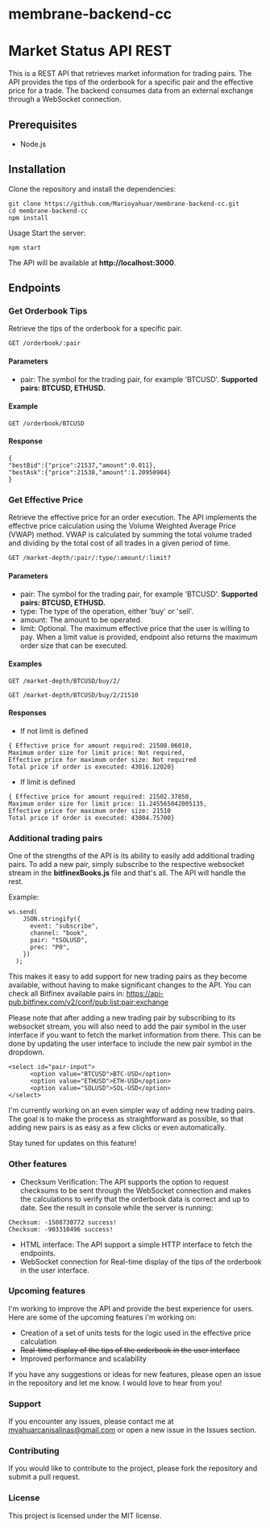 # membrane-backend-cc
# Market Status API REST

This is a REST API that retrieves market information for trading pairs. The API provides the tips of the orderbook for a specific pair and the effective price for a trade. The backend consumes data from an external exchange through a WebSocket connection.

## Prerequisites

* Node.js

## Installation

Clone the repository and install the dependencies:

```
git clone https://github.com/Marioyahuar/membrane-backend-cc.git
cd membrane-backend-cc
npm install
```

Usage
Start the server:

```
npm start
```

The API will be available at **http://localhost:3000**.

## Endpoints

### Get Orderbook Tips

Retrieve the tips of the orderbook for a specific pair.

```
GET /orderbook/:pair
```

#### Parameters

* pair: The symbol for the trading pair, for example 'BTCUSD'. **Supported pairs: BTCUSD, ETHUSD.**

#### Example

```
GET /orderbook/BTCUSD
```

#### Response

```
{
"bestBid":{"price":21537,"amount":0.011},
"bestAsk":{"price":21538,"amount":1.20950904}
}
```

### Get Effective Price

Retrieve the effective price for an order execution. The API implements the effective price calculation using the Volume Weighted Average Price (VWAP) method. VWAP is calculated by summing the total volume traded and dividing by the total cost of all trades in a given period of time.

```
GET /market-depth/:pair/:type/:amount/:limit?
```

#### Parameters

* pair: The symbol for the trading pair, for example 'BTCUSD'. **Supported pairs: BTCUSD, ETHUSD.**
* type: The type of the operation, either 'buy' or 'sell'.
* amount: The amount to be operated.
* limit: Optional. The maximum effective price that the user is willing to pay. When a limit value is provided, endpoint also returns the maximum order size that can be executed.

#### Examples

```
GET /market-depth/BTCUSD/buy/2/
```
```
GET /market-depth/BTCUSD/buy/2/21510
```

#### Responses

* If not limit is defined

```
{ Effective price for amount required: 21508.06010, 
Maximum order size for limit price: Not required, 
Effective price for maximum order size: Not required
Total price if order is executed: 43016.12020}
```

* If limit is defined

```
{ Effective price for amount required: 21502.37850, 
Maximum order size for limit price: 11.245565042005135, 
Effective price for maximum order size: 21510 
Total price if order is executed: 43004.75700}
```

### Additional trading pairs

One of the strengths of the API is its ability to easily add additional trading pairs. To add a new pair, simply subscribe to the respective websocket stream in the **bitfinexBooks.js** file and that's all. The API will handle the rest.

Example:

```
ws.send(
    JSON.stringify({
      event: "subscribe",
      channel: "book",
      pair: "tSOLUSD",
      prec: "P0",
    })
  );
```

This makes it easy to add support for new trading pairs as they become available, without having to make significant changes to the API. You can check all Bitfinex available pairs in: https://api-pub.bitfinex.com/v2/conf/pub:list:pair:exchange

Please note that after adding a new trading pair by subscribing to its websocket stream, you will also need to add the pair symbol in the user interface if you want to fetch the market information from there. This can be done by updating the user interface to include the new pair symbol in the dropdown.  

```
<select id="pair-input">
      <option value="BTCUSD">BTC-USD</option>
      <option value="ETHUSD">ETH-USD</option>
      <option value="SOLUSD">SOL-USD</option>
</select>
```

I'm currently working on an even simpler way of adding new trading pairs. The goal is to make the process as straightforward as possible, so that adding new pairs is as easy as a few clicks or even automatically.

Stay tuned for updates on this feature!

### Other features

* Checksum Verification: The API supports the option to request checksums to be sent through the WebSocket connection and makes the calculations to verify that the orderbook data is correct and up to date. See the result in console while the server is running:

```
Checksum: -1508730772 success!
Checksum: -903310496 success!
```
* HTML interface: The API support a simple HTTP interface to fetch the endpoints.
* WebSocket connection for Real-time display of the tips of the orderbook in the user interface.

### Upcoming features

I'm working to improve the API and provide the best experience for users. Here are some of the upcoming features i'm working on:

* Creation of a set of units tests for the logic used in the effective price calculation
* ~~Real-time display of the tips of the orderbook in the user interface~~
* Improved performance and scalability

If you have any suggestions or ideas for new features, please open an issue in the repository and let me know. I would love to hear from you!


### Support

If you encounter any issues, please contact me at myahuarcanisalinas@gmail.com or open a new issue in the Issues section.

### Contributing

If you would like to contribute to the project, please fork the repository and submit a pull request.

### License

This project is licensed under the MIT license.
